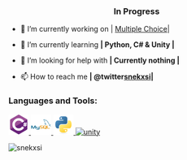 <h3 align="center">In Progress</h3>

- 🔭 I’m currently working on | [Multiple Choice](https://github.com/snekxsi/Wissenstests)|

- 🌱 I’m currently learning **| Python, C# & Unity |**

- 🤝 I’m looking for help with **| Currently nothing |**

- 📫 How to reach me **| @twitter[snekxsi](https://twitter.com/snekxsi)|**


<h3 align="left">Languages and Tools:</h3>
<p align="left"> <a href="https://www.w3schools.com/cs/" target="_blank" rel="noreferrer"> <img src="https://raw.githubusercontent.com/devicons/devicon/master/icons/csharp/csharp-original.svg" alt="csharp" width="40" height="40"/> </a> <a href="https://www.mysql.com/" target="_blank" rel="noreferrer"> <img src="https://raw.githubusercontent.com/devicons/devicon/master/icons/mysql/mysql-original-wordmark.svg" alt="mysql" width="40" height="40"/> </a> <a href="https://www.python.org" target="_blank" rel="noreferrer"> <img src="https://raw.githubusercontent.com/devicons/devicon/master/icons/python/python-original.svg" alt="python" width="40" height="40"/> </a> <a href="https://unity.com/" target="_blank" rel="noreferrer"> <img src="https://www.vectorlogo.zone/logos/unity3d/unity3d-icon.svg" alt="unity" width="40" height="40"/> </a> </p>

<p><img align="left" src="https://github-readme-stats.vercel.app/api/top-langs?username=snekxsi&show_icons=true&theme=dracula&locale=en&layout=compact" alt="snekxsi" /></p>
